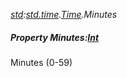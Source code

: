 _[std](../../modules/std/std-module.md):[std.time](../../modules/std/std-time.md).[Time](../../modules/std/std-time-time.md).Minutes_
##### Property Minutes:[Int](../../modules/wonkey/wonkey-types-int.md)
Minutes (0-59)
